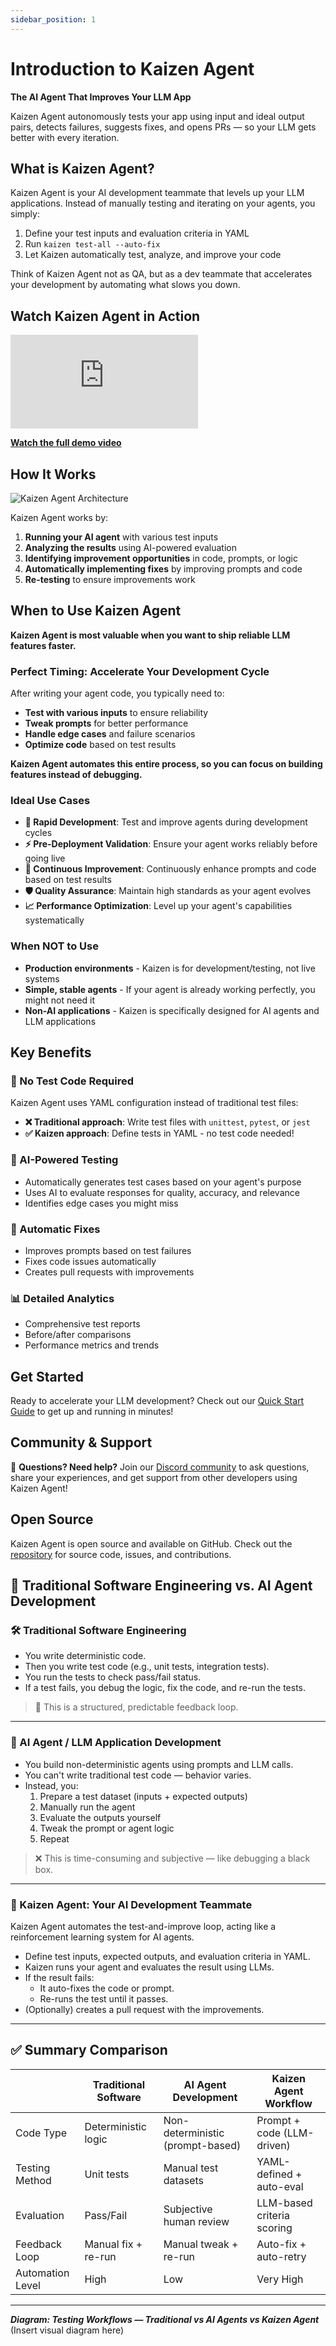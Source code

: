 ```yaml
---
sidebar_position: 1
---
```


# Introduction to Kaizen Agent

**The AI Agent That Improves Your LLM App**

Kaizen Agent autonomously tests your app using input and ideal output pairs, detects failures, suggests fixes, and opens PRs — so your LLM gets better with every iteration.

## What is Kaizen Agent?

Kaizen Agent is your AI development teammate that levels up your LLM applications. Instead of manually testing and iterating on your agents, you simply:

1. Define your test inputs and evaluation criteria in YAML
2. Run `kaizen test-all --auto-fix`
3. Let Kaizen automatically test, analyze, and improve your code

Think of Kaizen Agent not as QA, but as a dev teammate that accelerates your development by automating what slows you down.

## Watch Kaizen Agent in Action

<iframe
  src="https://www.loom.com/embed/d3d8a5c344dc4108906d60e5c209962e"
  frameBorder="0"
  webkitallowfullscreen
  mozallowfullscreen
  allowFullScreen
  style={{width: '100%', height: '400px'}}>
</iframe>

**[Watch the full demo video](https://www.loom.com/share/d3d8a5c344dc4108906d60e5c209962e)**

## How It Works

![Kaizen Agent Architecture](https://raw.githubusercontent.com/Kaizen-agent/kaizen-agent/main/kaizen_agent_workflow.png)

Kaizen Agent works by:

1. **Running your AI agent** with various test inputs
2. **Analyzing the results** using AI-powered evaluation
3. **Identifying improvement opportunities** in code, prompts, or logic
4. **Automatically implementing fixes** by improving prompts and code
5. **Re-testing** to ensure improvements work

## When to Use Kaizen Agent

**Kaizen Agent is most valuable when you want to ship reliable LLM features faster.**

### Perfect Timing: Accelerate Your Development Cycle

After writing your agent code, you typically need to:
- **Test with various inputs** to ensure reliability
- **Tweak prompts** for better performance  
- **Handle edge cases** and failure scenarios
- **Optimize code** based on test results

**Kaizen Agent automates this entire process, so you can focus on building features instead of debugging.**

### Ideal Use Cases

- **🚀 Rapid Development**: Test and improve agents during development cycles
- **⚡ Pre-Deployment Validation**: Ensure your agent works reliably before going live
- **🔧 Continuous Improvement**: Continuously enhance prompts and code based on test results
- **🛡️ Quality Assurance**: Maintain high standards as your agent evolves
- **📈 Performance Optimization**: Level up your agent's capabilities systematically

### When NOT to Use

- **Production environments** - Kaizen is for development/testing, not live systems
- **Simple, stable agents** - If your agent is already working perfectly, you might not need it
- **Non-AI applications** - Kaizen is specifically designed for AI agents and LLM applications

## Key Benefits

### 🎯 No Test Code Required
Kaizen Agent uses YAML configuration instead of traditional test files:
- **❌ Traditional approach**: Write test files with `unittest`, `pytest`, or `jest`
- **✅ Kaizen approach**: Define tests in YAML - no test code needed!

### 🤖 AI-Powered Testing
- Automatically generates test cases based on your agent's purpose
- Uses AI to evaluate responses for quality, accuracy, and relevance
- Identifies edge cases you might miss

### 🔧 Automatic Fixes
- Improves prompts based on test failures
- Fixes code issues automatically
- Creates pull requests with improvements

### 📊 Detailed Analytics
- Comprehensive test reports
- Before/after comparisons
- Performance metrics and trends

## Get Started

Ready to accelerate your LLM development? Check out our [Quick Start Guide](./quickstart.md) to get up and running in minutes!

## Community & Support

💬 **Questions? Need help?** Join our [Discord community](https://discord.gg/2A5Genuh) to ask questions, share your experiences, and get support from other developers using Kaizen Agent!

## Open Source

Kaizen Agent is open source and available on GitHub. Check out the [repository](https://github.com/Kaizen-agent/kaizen-agent) for source code, issues, and contributions.

## 🧠 Traditional Software Engineering vs. AI Agent Development

### 🛠 Traditional Software Engineering
- You write deterministic code.
- Then you write test code (e.g., unit tests, integration tests).
- You run the tests to check pass/fail status.
- If a test fails, you debug the logic, fix the code, and re-run the tests.

> 🔁 This is a structured, predictable feedback loop.

---

### 🤖 AI Agent / LLM Application Development
- You build non-deterministic agents using prompts and LLM calls.
- You can't write traditional test code — behavior varies.
- Instead, you:
  1. Prepare a test dataset (inputs + expected outputs)
  2. Manually run the agent
  3. Evaluate the outputs yourself
  4. Tweak the prompt or agent logic
  5. Repeat

> ❌ This is time-consuming and subjective — like debugging a black box.

---

### 🔧 Kaizen Agent: Your AI Development Teammate
Kaizen Agent automates the test-and-improve loop, acting like a reinforcement learning system for AI agents.

- Define test inputs, expected outputs, and evaluation criteria in YAML.
- Kaizen runs your agent and evaluates the result using LLMs.
- If the result fails:
  - It auto-fixes the code or prompt.
  - Re-runs the test until it passes.
- (Optionally) creates a pull request with the improvements.

---

## ✅ Summary Comparison

|                     | Traditional Software  | AI Agent Development       | Kaizen Agent Workflow       |
|---------------------|------------------------|-----------------------------|------------------------------|
| Code Type           | Deterministic logic    | Non-deterministic (prompt-based) | Prompt + code (LLM-driven)     |
| Testing Method      | Unit tests             | Manual test datasets        | YAML-defined + auto-eval     |
| Evaluation          | Pass/Fail              | Subjective human review     | LLM-based criteria scoring   |
| Feedback Loop       | Manual fix + re-run    | Manual tweak + re-run       | Auto-fix + auto-retry        |
| Automation Level    | High                   | Low                         | Very High                    |

---

**_Diagram: Testing Workflows — Traditional vs AI Agents vs Kaizen Agent_**
(Insert visual diagram here)
